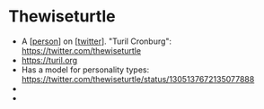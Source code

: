 # Thewiseturtle
- A [[person]] on [[twitter]]. "Turil Cronburg": https://twitter.com/thewiseturtle
- https://turil.org
- Has a model for personality types: https://twitter.com/thewiseturtle/status/1305137672135077888
- 
- 

[//begin]: # "Autogenerated link references for markdown compatibility"
[person]: person "Person"
[twitter]: twitter "Twitter"
[//end]: # "Autogenerated link references"